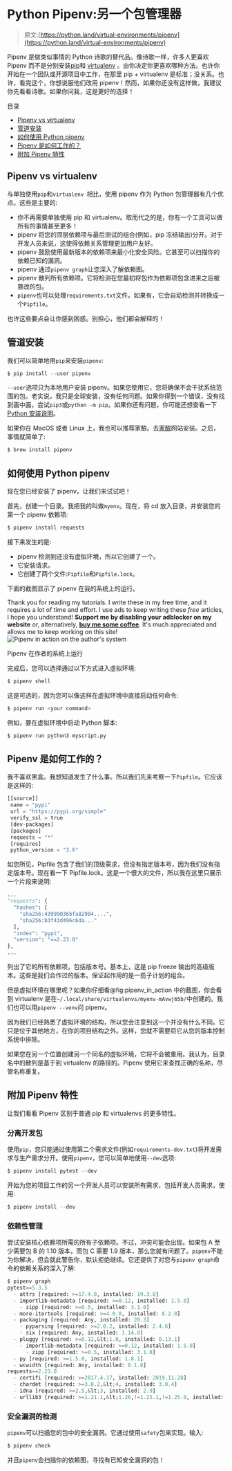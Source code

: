 # Python Pipenv:另一个包管理器

> 原文:[https://python.land/virtual-environments/pipenv](https://python.land/virtual-environments/pipenv)

Pipenv 是做类似事情的 Python 诗歌的替代品。像诗歌一样，许多人更喜欢 Pipenv 而不是分别安装[pip](https://python.land/virtual-environments/installing-packages-with-pip)和 [virtualenv](https://python.land/virtual-environments/virtualenv) 。由你决定你更喜欢哪种方法。也许你开始在一个团队或开源项目中工作，在那里 pip + virtualenv 是标准；没关系。也许，看完这个，你想说服他们改用 pipenv！然而，如果你还没有这样做，我建议你先看看诗歌。如果你问我，这是更好的选择！

目录



*   [Pipenv vs virtualenv](#Pipenv_vs_virtualenv "Pipenv vs virtualenv")
*   [管道安装](#Pipenv_install "Pipenv install")
*   [如何使用 Python pipenv](#How_to_use_Python_pipenv "How to use Python pipenv")
*   [Pipenv 是如何工作的？](#How_does_Pipenv_work "How does Pipenv work?")
*   [附加 Pipenv 特性](#Additional_Pipenv_features "Additional Pipenv features")



## Pipenv vs virtualenv

与单独使用`pip`和`virtualenv `相比，使用 pipenv 作为 Python 包管理器有几个优点。这些是主要的:

*   你不再需要单独使用 pip 和 virtualenv。取而代之的是，你有一个工具可以做所有的事情甚至更多！
*   pipenv 将您的顶层依赖项与最后测试的组合(例如，pip 冻结输出)分开。对于开发人员来说，这使得依赖关系管理更加用户友好。
*   pipenv 鼓励使用最新版本的依赖项来最小化安全风险。它甚至可以扫描你的依赖已知的漏洞。
*   pipenv 通过`pipenv graph`让您深入了解依赖图。
*   pipenv 散列所有依赖项。它将检测在您最初将包作为依赖项包含进来之后被篡改的包。
*   `pipenv`也可以处理`requirements.txt`文件。如果有，它会自动检测并转换成一个`Pipfile`。

也许这些要点会让你感到困惑。别担心，他们都会解释的！

## 管道安装

我们可以简单地用`pip`来安装`pipenv`:

```py
$ pip install --user pipenv
```

`--user`选项只为本地用户安装 pipenv。如果您使用它，您将确保不会干扰系统范围的包。老实说，我只是全球安装，没有任何问题。如果你得到一个错误，没有找到画中画，尝试`pip3`或`python -m pip`。如果你还有问题，你可能还想查看一下 [Python 安装说明](https://python.land/installing-python)。

如果你在 MacOS 或者 Linux 上，我也可以推荐家酿。去[家酿](https://brew.sh/)网站安装。之后，事情就简单了:

```py
$ brew install pipenv
```

## 如何使用 Python pipenv

现在您已经安装了 pipenv，让我们来试试吧！

首先，创建一个目录。我把我的叫做`myenv`。现在，将 cd 放入目录，并安装您的第一个 pipenv 依赖项:

```py
$ pipenv install requests
```

接下来发生的是:

*   pipenv 检测到还没有虚拟环境，所以它创建了一个。
*   它安装请求。
*   它创建了两个文件:`Pipfile`和`Pipfile.lock`。

下面的截图显示了 pipenv 在我的系统上的运行。

Thank you for reading my tutorials. I write these in my free time, and it requires a lot of time and effort. I use ads to keep writing these *free* articles, I hope you understand! **Support me by disabling your adblocker on my website** or, alternatively, **[buy me some coffee](https://www.buymeacoffee.com/pythonland)**. It's much appreciated and allows me to keep working on this site!![Pipenv in action on the author's system](img/17ff841b3b02f23698fe2cd12afdad2e.png "Pipenv in action on the author's system")

Pipenv 在作者的系统上运行

完成后，您可以选择通过以下方式进入虚拟环境:

```py
$ pipenv shell
```

这是可选的，因为您可以像这样在虚拟环境中直接启动任何命令:

```py
$ pipenv run <your command>
```

例如，要在虚拟环境中启动 Python 脚本:

```py
$ pipenv run python3 myscript.py
```

## Pipenv 是如何工作的？

我不喜欢黑盒。我想知道发生了什么事。所以我们先来考察一下`Pipfile`。它应该是这样的:

```py
[[source]]
 name = "pypi"
 url = "https://pypi.org/simple"
 verify_ssl = true
 [dev-packages]
 [packages]
 requests = "*"
 [requires]
 python_version = "3.6"
```

如您所见，Pipfile 包含了我们的顶级需求，但没有指定版本号，因为我们没有指定版本号。现在看一下 Pipfile.lock。这是一个很大的文件，所以我在这里只展示一个片段来说明:

```py
...
"requests": {
  "hashes": [
    "sha256:43999036bfa82904....",
    "sha256:b3f43d496c6da..."
  ],
  "index": "pypi",
  "version": "==2.23.0"
},
...
```

列出了它的所有依赖项，包括版本号。基本上，这是 pip freeze 输出的高级版本。这些是我们合作过的版本。保证起作用的是一揽子计划的组合。

但是虚拟环境在哪里呢？如果你仔细看@fig:pipenv_in_action 中的截图，你会看到 virtualenv 是在`~/.local/share/virtualenvs/myenv-mAvwj65b/`中创建的。我们也可以用`pipenv --venv`问 pipenv。

因为我们已经熟悉了虚拟环境的结构，所以您会注意到这一个并没有什么不同。它只是位于其他地方，在你的项目结构之外。这样，您就不需要将它从您的版本控制系统中排除。

如果您在另一个位置创建另一个同名的虚拟环境，它将不会被重用。我认为，目录名中的散列是基于到 virtualenv 的路径的。Pipenv 使用它来查找正确的名称，尽管名称重复。

## 附加 Pipenv 特性

让我们看看 Pipenv 区别于普通 pip 和 virtualenvs 的更多特性。

### 分离开发包

使用`pip`，您只能通过使用第二个需求文件(例如`requirements-dev.txt`)将开发需求与生产需求分开。使用`pipenv`，您可以简单地使用`--dev`选项:

```py
$ pipenv install pytest --dev
```

开始为您的项目工作的另一个开发人员可以安装所有需求，包括开发人员需求，使用:

```py
$ pipenv install --dev
```

### 依赖性管理

尝试安装核心依赖项所需的所有子依赖项。不过，冲突可能会出现。如果包 A 至少需要包 B 的 1.10 版本，而包 C 需要 1.9 版本，那么您就有问题了。`pipenv`不能为你解决，但会就此警告你，默认拒绝继续。它还提供了对您与`pipenv graph`命令的依赖关系的深入了解:

```py
$ pipenv graph
pytest==5.3.5
  - attrs [required: >=17.4.0, installed: 19.3.0]
  - importlib-metadata [required: >=0.12, installed: 1.5.0]
    - zipp [required: >=0.5, installed: 3.1.0]
  - more-itertools [required: >=4.0.0, installed: 8.2.0]
  - packaging [required: Any, installed: 20.3]
    - pyparsing [required: >=2.0.2, installed: 2.4.6]
    - six [required: Any, installed: 1.14.0]
  - pluggy [required: >=0.12,&lt;1.0, installed: 0.13.1]
    - importlib-metadata [required: >=0.12, installed: 1.5.0]
      - zipp [required: >=0.5, installed: 3.1.0]
  - py [required: >=1.5.0, installed: 1.8.1]
  - wcwidth [required: Any, installed: 0.1.8]
requests==2.23.0
  - certifi [required: >=2017.4.17, installed: 2019.11.28]
  - chardet [required: >=3.0.2,&lt;4, installed: 3.0.4]
  - idna [required: >=2.5,&lt;3, installed: 2.9]
  - urllib3 [required: >=1.21.1,&lt;1.26,!=1.25.1,!=1.25.0, installed: 1.25.8]
```

### 安全漏洞的检测

`pipenv`可以扫描您的包中的安全漏洞。它通过使用`safety`包来实现。输入:

```py
$ pipenv check
```

并且`pipenv`会扫描你的依赖图，寻找有已知安全漏洞的包！